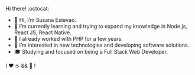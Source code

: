 Hi there! :octocat:

- 👋 Hi, I’m Susana Estevao.
- 🌱 I’m currently learning and trying to expand my knowledge in Node.js, React JS, React Native.
- 📖 I already worked with PHP for a few years.
- 👀 I’m interested in new technologies and developing software solutions.
- 🎓 Studying and focused on being a Full Stack Web Developer.

I ❤️️ ☕ && 🎵 !

<!---
susanaestevao/susanaestevao is a ✨ special ✨ repository because its `README.md` (this file) appears on your GitHub profile.
You can click the Preview link to take a look at your changes.
--->
